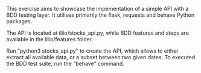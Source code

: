 This exercise aims to showcase the impementation of a simple API with a BDD testing layer. 
It utilises primarily the flask, requests and behave Python packages.

The API is located at illio/stocks_api.py, while BDD features and steps are available in the illio/features folder.

Run "python3 stocks_api.py" to create the API, which allows to either extract all available data, or a subset between two given dates. To executed the BDD test suite, run the "behave" command.





